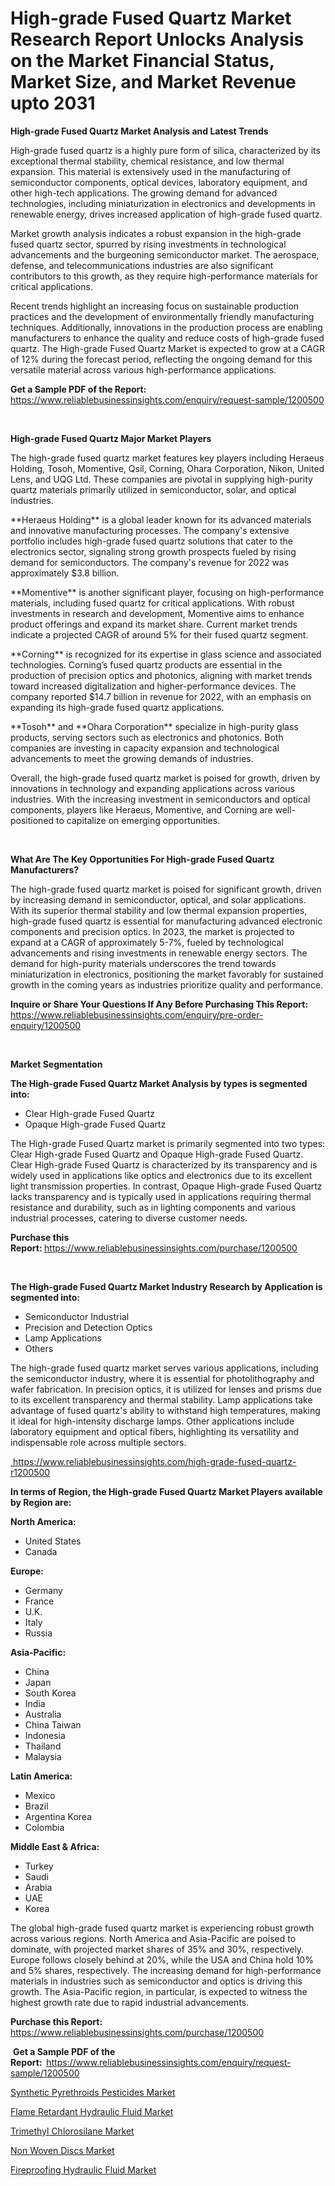<p><h1>High-grade Fused Quartz Market Research Report Unlocks Analysis on the Market Financial Status, Market Size, and Market Revenue upto 2031</h1></p><p><strong>High-grade Fused Quartz Market Analysis and Latest Trends</strong></p>
<p><p>High-grade fused quartz is a highly pure form of silica, characterized by its exceptional thermal stability, chemical resistance, and low thermal expansion. This material is extensively used in the manufacturing of semiconductor components, optical devices, laboratory equipment, and other high-tech applications. The growing demand for advanced technologies, including miniaturization in electronics and developments in renewable energy, drives increased application of high-grade fused quartz. </p><p>Market growth analysis indicates a robust expansion in the high-grade fused quartz sector, spurred by rising investments in technological advancements and the burgeoning semiconductor market. The aerospace, defense, and telecommunications industries are also significant contributors to this growth, as they require high-performance materials for critical applications. </p><p>Recent trends highlight an increasing focus on sustainable production practices and the development of environmentally friendly manufacturing techniques. Additionally, innovations in the production process are enabling manufacturers to enhance the quality and reduce costs of high-grade fused quartz. The High-grade Fused Quartz Market is expected to grow at a CAGR of 12% during the forecast period, reflecting the ongoing demand for this versatile material across various high-performance applications.</p></p>
<p><strong>Get a Sample PDF of the Report:&nbsp;</strong> <a href="https://www.reliablebusinessinsights.com/enquiry/request-sample/1200500">https://www.reliablebusinessinsights.com/enquiry/request-sample/1200500</a></p>
<p>&nbsp;</p>
<p><strong>High-grade Fused Quartz Major Market Players</strong></p>
<p><p>The high-grade fused quartz market features key players including Heraeus Holding, Tosoh, Momentive, Qsil, Corning, Ohara Corporation, Nikon, United Lens, and UQG Ltd. These companies are pivotal in supplying high-purity quartz materials primarily utilized in semiconductor, solar, and optical industries.</p><p>**Heraeus Holding** is a global leader known for its advanced materials and innovative manufacturing processes. The company's extensive portfolio includes high-grade fused quartz solutions that cater to the electronics sector, signaling strong growth prospects fueled by rising demand for semiconductors. The company's revenue for 2022 was approximately $3.8 billion.</p><p>**Momentive** is another significant player, focusing on high-performance materials, including fused quartz for critical applications. With robust investments in research and development, Momentive aims to enhance product offerings and expand its market share. Current market trends indicate a projected CAGR of around 5% for their fused quartz segment.</p><p>**Corning** is recognized for its expertise in glass science and associated technologies. Corning’s fused quartz products are essential in the production of precision optics and photonics, aligning with market trends toward increased digitalization and higher-performance devices. The company reported $14.7 billion in revenue for 2022, with an emphasis on expanding its high-grade fused quartz applications.</p><p>**Tosoh** and **Ohara Corporation** specialize in high-purity glass products, serving sectors such as electronics and photonics. Both companies are investing in capacity expansion and technological advancements to meet the growing demands of industries.</p><p>Overall, the high-grade fused quartz market is poised for growth, driven by innovations in technology and expanding applications across various industries. With the increasing investment in semiconductors and optical components, players like Heraeus, Momentive, and Corning are well-positioned to capitalize on emerging opportunities.</p></p>
<p>&nbsp;</p>
<p><strong>What Are The Key Opportunities For High-grade Fused Quartz Manufacturers?</strong></p>
<p><p>The high-grade fused quartz market is poised for significant growth, driven by increasing demand in semiconductor, optical, and solar applications. With its superior thermal stability and low thermal expansion properties, high-grade fused quartz is essential for manufacturing advanced electronic components and precision optics. In 2023, the market is projected to expand at a CAGR of approximately 5-7%, fueled by technological advancements and rising investments in renewable energy sectors. The demand for high-purity materials underscores the trend towards miniaturization in electronics, positioning the market favorably for sustained growth in the coming years as industries prioritize quality and performance.</p></p>
<p><strong>Inquire or Share Your Questions If Any Before Purchasing This Report:</strong> <a href="https://www.reliablebusinessinsights.com/enquiry/pre-order-enquiry/1200500">https://www.reliablebusinessinsights.com/enquiry/pre-order-enquiry/1200500</a></p>
<p>&nbsp;</p>
<p><strong>Market Segmentation</strong></p>
<p><strong>The High-grade Fused Quartz Market Analysis by types is segmented into:</strong></p>
<p><ul><li>Clear High-grade Fused Quartz</li><li>Opaque High-grade Fused Quartz</li></ul></p>
<p><p>The High-grade Fused Quartz market is primarily segmented into two types: Clear High-grade Fused Quartz and Opaque High-grade Fused Quartz. Clear High-grade Fused Quartz is characterized by its transparency and is widely used in applications like optics and electronics due to its excellent light transmission properties. In contrast, Opaque High-grade Fused Quartz lacks transparency and is typically used in applications requiring thermal resistance and durability, such as in lighting components and various industrial processes, catering to diverse customer needs.</p></p>
<p><strong>Purchase this Report:&nbsp;</strong><a href="https://www.reliablebusinessinsights.com/purchase/1200500">https://www.reliablebusinessinsights.com/purchase/1200500</a></p>
<p>&nbsp;</p>
<p><strong>The High-grade Fused Quartz Market Industry Research by Application is segmented into:</strong></p>
<p><ul><li>Semiconductor Industrial</li><li>Precision and Detection Optics</li><li>Lamp Applications</li><li>Others</li></ul></p>
<p><p>The high-grade fused quartz market serves various applications, including the semiconductor industry, where it is essential for photolithography and wafer fabrication. In precision optics, it is utilized for lenses and prisms due to its excellent transparency and thermal stability. Lamp applications take advantage of fused quartz's ability to withstand high temperatures, making it ideal for high-intensity discharge lamps. Other applications include laboratory equipment and optical fibers, highlighting its versatility and indispensable role across multiple sectors.</p></p>
<p><a href="https://www.reliablebusinessinsights.com/high-grade-fused-quartz-r1200500">&nbsp;https://www.reliablebusinessinsights.com/high-grade-fused-quartz-r1200500</a></p>
<p><strong>In terms of Region, the High-grade Fused Quartz Market Players available by Region are:</strong></p>
<p>
    <p> <strong> North America: </strong>
        <ul>
            <li>United States</li>
            <li>Canada</li>
        </ul>
        </p> 
    <p> <strong> Europe: </strong>
        <ul>
            <li>Germany</li>
            <li>France</li>
            <li>U.K.</li>
            <li>Italy</li>
            <li>Russia</li>
        </ul>
        </p> 
    <p> <strong> Asia-Pacific: </strong>
        <ul>
            <li>China</li>
            <li>Japan</li>
            <li>South Korea</li>
            <li>India</li>
            <li>Australia</li>
            <li>China Taiwan</li>
            <li>Indonesia</li>
            <li>Thailand</li>
            <li>Malaysia</li>
        </ul>
        </p> 
    <p> <strong> Latin America: </strong>
        <ul>
            <li>Mexico</li>
            <li>Brazil</li>
            <li>Argentina Korea</li>
            <li>Colombia</li>
        </ul>
        </p> 
    <p> <strong> Middle East & Africa: </strong>
        <ul>
            <li>Turkey</li>
            <li>Saudi</li>
            <li>Arabia</li>
            <li>UAE</li>
            <li>Korea</li>
        </ul>
    </p>
    </p>
<p><p>The global high-grade fused quartz market is experiencing robust growth across various regions. North America and Asia-Pacific are poised to dominate, with projected market shares of 35% and 30%, respectively. Europe follows closely behind at 20%, while the USA and China hold 10% and 5% shares, respectively. The increasing demand for high-performance materials in industries such as semiconductor and optics is driving this growth. The Asia-Pacific region, in particular, is expected to witness the highest growth rate due to rapid industrial advancements.</p></p>
<p><strong>Purchase this Report: </strong><a href="https://www.reliablebusinessinsights.com/purchase/1200500">https://www.reliablebusinessinsights.com/purchase/1200500</a></p>
<p>&nbsp;<strong>Get a Sample PDF of the Report:&nbsp;&nbsp;</strong><a href="https://www.reliablebusinessinsights.com/enquiry/request-sample/1200500">https://www.reliablebusinessinsights.com/enquiry/request-sample/1200500</a></p>
<p><strong></strong></p>
<p><p><a href="https://www.linkedin.com/pulse/exploring-synthetic-pyrethroids-pesticides-market-dynamics-5sttf?trackingId=4y8KhtbsReiQ7RiU10mcBQ%3D%3D">Synthetic Pyrethroids Pesticides Market</a></p><p><a href="https://issuu.com/reportprime-2/docs/flame-retardant-hydraulic-fluid-mar_75a69b5a16d59b">Flame Retardant Hydraulic Fluid Market</a></p><p><a href="https://www.linkedin.com/pulse/trimethyl-chlorosilane-market-size-share-growth-analysis-type-oygqf?trackingId=NxlTmF0yTE27wHhgezP1Bw%3D%3D">Trimethyl Chlorosilane Market</a></p><p><a href="https://www.linkedin.com/pulse/mapping-non-woven-discs-market-trends-challenges-breakthroughs-fktqf?trackingId=LQALce5hRdK%2BfhLAIqMdFQ%3D%3D">Non Woven Discs Market</a></p><p><a href="https://issuu.com/reportprime-2/docs/fireproofing-hydraulic-fluid-market_108c208b708aac">Fireproofing Hydraulic Fluid Market</a></p></p>